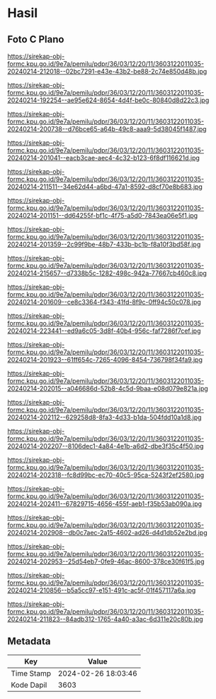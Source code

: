 # Hasil

## Foto C Plano

https://sirekap-obj-formc.kpu.go.id/9e7a/pemilu/pdpr/36/03/12/20/11/3603122011035-20240214-212018--02bc7291-e43e-43b2-be88-2c74e850d48b.jpg

https://sirekap-obj-formc.kpu.go.id/9e7a/pemilu/pdpr/36/03/12/20/11/3603122011035-20240214-192254--ae95e624-8654-4d4f-be0c-80840d8d22c3.jpg

https://sirekap-obj-formc.kpu.go.id/9e7a/pemilu/pdpr/36/03/12/20/11/3603122011035-20240214-200738--d76bce65-a64b-49c8-aaa9-5d38045f1487.jpg

https://sirekap-obj-formc.kpu.go.id/9e7a/pemilu/pdpr/36/03/12/20/11/3603122011035-20240214-201041--eacb3cae-aec4-4c32-b123-6f8df116621d.jpg

https://sirekap-obj-formc.kpu.go.id/9e7a/pemilu/pdpr/36/03/12/20/11/3603122011035-20240214-211511--34e62d44-a6bd-47a1-8592-d8cf70e8b683.jpg

https://sirekap-obj-formc.kpu.go.id/9e7a/pemilu/pdpr/36/03/12/20/11/3603122011035-20240214-201151--dd64255f-bf1c-4f75-a5d0-7843ea06e5f1.jpg

https://sirekap-obj-formc.kpu.go.id/9e7a/pemilu/pdpr/36/03/12/20/11/3603122011035-20240214-201359--2c99f9be-48b7-433b-bc1b-f8a10f3bd58f.jpg

https://sirekap-obj-formc.kpu.go.id/9e7a/pemilu/pdpr/36/03/12/20/11/3603122011035-20240214-215657--d7338b5c-1282-498c-942a-77667cb460c8.jpg

https://sirekap-obj-formc.kpu.go.id/9e7a/pemilu/pdpr/36/03/12/20/11/3603122011035-20240214-201609--ce8c3364-f343-41fd-8f9c-0ff94c50c078.jpg

https://sirekap-obj-formc.kpu.go.id/9e7a/pemilu/pdpr/36/03/12/20/11/3603122011035-20240214-223441--ed9a6c05-3d8f-40b4-956c-faf7286f7cef.jpg

https://sirekap-obj-formc.kpu.go.id/9e7a/pemilu/pdpr/36/03/12/20/11/3603122011035-20240214-201923--61ff654c-7265-4096-8454-736798f34fa9.jpg

https://sirekap-obj-formc.kpu.go.id/9e7a/pemilu/pdpr/36/03/12/20/11/3603122011035-20240214-202015--a046686d-52b8-4c5d-9baa-e08d079e821a.jpg

https://sirekap-obj-formc.kpu.go.id/9e7a/pemilu/pdpr/36/03/12/20/11/3603122011035-20240214-202112--629258d8-8fa3-4d33-b1da-504fdd10a1d8.jpg

https://sirekap-obj-formc.kpu.go.id/9e7a/pemilu/pdpr/36/03/12/20/11/3603122011035-20240214-202207--8106dec1-4a84-4e1b-a6d2-dbe3f35c4f50.jpg

https://sirekap-obj-formc.kpu.go.id/9e7a/pemilu/pdpr/36/03/12/20/11/3603122011035-20240214-202318--fc8d99bc-ec70-40c5-95ca-5243f2ef2580.jpg

https://sirekap-obj-formc.kpu.go.id/9e7a/pemilu/pdpr/36/03/12/20/11/3603122011035-20240214-202411--67829715-4656-455f-aeb1-f35b53ab090a.jpg

https://sirekap-obj-formc.kpu.go.id/9e7a/pemilu/pdpr/36/03/12/20/11/3603122011035-20240214-202908--db0c7aec-2a15-4602-ad26-d4d1db52e2bd.jpg

https://sirekap-obj-formc.kpu.go.id/9e7a/pemilu/pdpr/36/03/12/20/11/3603122011035-20240214-202953--25d54eb7-0fe9-46ac-8600-378ce30f61f5.jpg

https://sirekap-obj-formc.kpu.go.id/9e7a/pemilu/pdpr/36/03/12/20/11/3603122011035-20240214-210856--b5a5cc97-e151-491c-ac5f-01f457117a6a.jpg

https://sirekap-obj-formc.kpu.go.id/9e7a/pemilu/pdpr/36/03/12/20/11/3603122011035-20240214-211823--84adb312-1765-4a40-a3ac-6d311e20c80b.jpg


## Metadata

| Key        | Value               |
| ---------- | ------------------- |
| Time Stamp | 2024-02-26 18:03:46 |
| Kode Dapil | 3603                |



